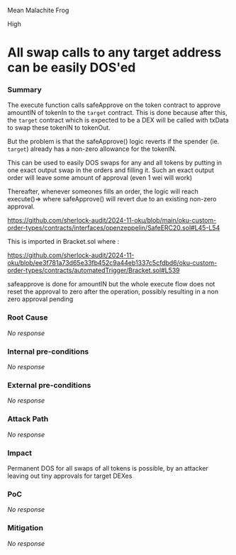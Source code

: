Mean Malachite Frog

High

# All swap calls to any target address can be easily DOS'ed

### Summary

The execute function calls safeApprove on the token contract to approve amountIN of tokenIn to the `target` contract. This is done because after this, the `target` contract which is expected to be a DEX will be called with txData to swap these tokenIN to tokenOut.

But the problem is that the safeApprove() logic reverts if the spender (ie. `target`) already has a non-zero allowance for the tokenIN.

This can be used to easily DOS swaps for any and all tokens by putting in one exact output swap in the orders and filling it.
Such an exact output order will leave some amount of approval (even 1 wei will work)

Thereafter, whenever someones fills an order, the logic will reach execute()=> where safeApprove() will revert due to an existing non-zero approval.


https://github.com/sherlock-audit/2024-11-oku/blob/main/oku-custom-order-types/contracts/interfaces/openzeppelin/SafeERC20.sol#L45-L54

This is imported in Bracket.sol where :

https://github.com/sherlock-audit/2024-11-oku/blob/ee3f781a73d65e33fb452c9a44eb1337c5cfdbd6/oku-custom-order-types/contracts/automatedTrigger/Bracket.sol#L539

safeapprove is done for amountIN but the whole execute flow does not reset the approval to zero after the operation, possibly resulting in a non zero approval pending



### Root Cause

_No response_

### Internal pre-conditions

_No response_

### External pre-conditions

_No response_

### Attack Path

_No response_

### Impact

Permanent DOS for all swaps of all tokens is possible, by an attacker leaving out tiny approvals for target DEXes

### PoC

_No response_

### Mitigation

_No response_